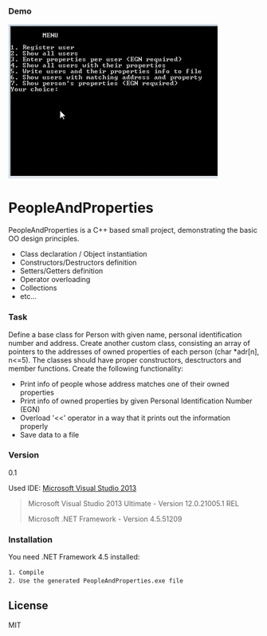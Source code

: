 
### Demo
![ScreenShot](PropertiesPeopleDemo.gif)

# PeopleAndProperties

PeopleAndProperties is a C++ based small project, demonstrating the basic OO design principles.
  - Class declaration / Object instantiation
  - Constructors/Destructors definition
  - Setters/Getters definition
  - Operator overloading
  - Collections 
  - etc...
  
### Task
Define a base class for Person with given name, personal identification number and address. Create another custom class, consisting an array of pointers to the addresses of owned properties of each person (char *adr[n], n<=5). The classes should have proper constructors, desctructors and member functions. Create the following functionality:
  - Print info of people whose address matches one of their owned properties
  - Print info of owned properties by given Personal Identification Number (EGN)
  - Overload '<<' operator in a way that it prints out the information properly
  - Save data to a file




### Version
0.1

Used IDE:  [Microsoft Visual Studio 2013][vs2013]

> Microsoft Visual Studio 2013 Ultimate - 
> Version 12.0.21005.1 REL
> 
> Microsoft .NET Framework -
> Version 4.5.51209


### Installation

You need .NET Framework 4.5 installed:

```sh
1. Compile
2. Use the generated PeopleAndProperties.exe file
```

License
----

MIT

   [vs2013]: <https://msdn.microsoft.com/en-us/library/dd831853(v=vs.120).aspx>



